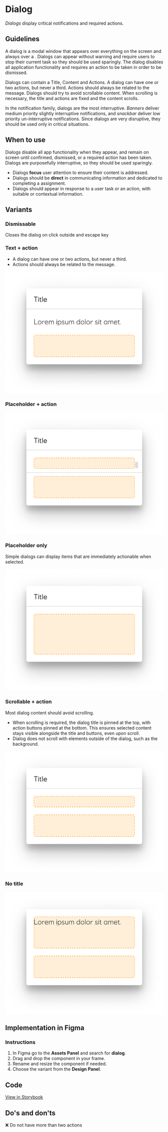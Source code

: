 # Dialog

_Dialogs_ display critical notifications and required actions.

## Guidelines

A dialog is a modal window that appears over everything on the screen and always over a . Dialogs can appear without warning and require users to stop their current task so they should be used sparingly. The dialog disables all application functionality and requires an action to be taken in order to be dismissed.

Dialogs can contain a Title, Content and Actions. A dialog can have one or two actions, but never a third. Actions should always be related to the message. Dialogs should try to avoid scrollable content. When scrolling is necessary, the title and actions are fixed and the content scrolls.

In the notification family, dialogs are the most interruptive. *Banners* deliver medium priority slightly interruptive notifications, and *snackbar* deliver low priority un-interruptive notifications. Since dialogs are very disruptive, they should be used only in critical situations.

## When to use

Dialogs disable all app functionality when they appear, and remain on screen until confirmed, dismissed, or a required action has been taken. Dialogs are purposefully interruptive, so they should be used sparingly.

- Dialogs **focus** user attention to ensure their content is addressed.
- Dialogs should be **direct** in communicating information and dedicated to completing a assignment.
- Dialogs should appear in response to a user task or an action, with suitable or contextual information.

## Variants

### Dismissable

Closes the dialog on click outside and escape key

### Text + action

- A dialog can have one or two actions, but never a third.
- Actions should always be related to the message.

![dialog-text](../assets/dialog-text-action.jpg)

### Placeholder + action

![dialog-placeholder-action](../assets/dialog-action.jpg)

### Placeholder only

Simple dialogs can display items that are immediately actionable when selected.

![dialog-placeholder](../assets/dialog-placeholder.jpg)

### Scrollable + action

Most dialog content should avoid scrolling.

- When scrolling is required, the dialog title is pinned at the top, with action buttons pinned at the bottom. This ensures selected content stays visible alongside the title and buttons, even upon scroll.
- Dialog does not scroll with elements outside of the dialog, such as the background.

![dialog-scrollable](../assets/dialog-scrollable.jpg)

### No title

![dialog-notitle](../assets/dialog-notitle.jpg)

## Implementation in Figma

### Instructions

1. In Figma go to the **Assets Panel** and search for **dialog**.
2. Drag and drop the component in your frame.
3. Rename and resize the component if needed.
4. Choose the variant from the **Design Panel**.


## Code

[View in Storybook](https://storybook.eds.equinor.com/index.html?path=/docs/feedback-dialog--docs)

## Do's and don'ts

❌  Do not have more than two actions